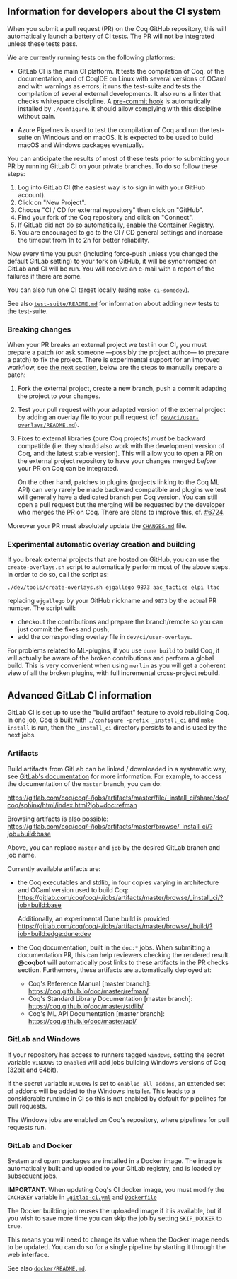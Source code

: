 Information for developers about the CI system
----------------------------------------------

When you submit a pull request (PR) on the Coq GitHub repository, this will
automatically launch a battery of CI tests. The PR will not be integrated
unless these tests pass.

We are currently running tests on the following platforms:

- GitLab CI is the main CI platform. It tests the compilation of Coq,
  of the documentation, and of CoqIDE on Linux with several versions
  of OCaml and with warnings as errors; it runs the test-suite and
  tests the compilation of several external developments. It also runs
  a linter that checks whitespace discipline. A [pre-commit
  hook](../tools/pre-commit) is automatically installed by
  `./configure`. It should allow complying with this discipline
  without pain.

- Azure Pipelines is used to test the compilation of Coq and run the
  test-suite on Windows and on macOS. It is expected to be used to build
  macOS and Windows packages eventually.

You can anticipate the results of most of these tests prior to submitting your
PR by running GitLab CI on your private branches. To do so follow these steps:

1. Log into GitLab CI (the easiest way is to sign in with your GitHub account).
2. Click on "New Project".
3. Choose "CI / CD for external repository" then click on "GitHub".
4. Find your fork of the Coq repository and click on "Connect".
5. If GitLab did not do so automatically, [enable the Container Registry](https://docs.gitlab.com/ee/user/project/container_registry.html#enable-the-container-registry-for-your-project).
6. You are encouraged to go to the CI / CD general settings and increase the
   timeout from 1h to 2h for better reliability.

Now every time you push (including force-push unless you changed the default
GitLab setting) to your fork on GitHub, it will be synchronized on GitLab and
CI will be run. You will receive an e-mail with a report of the failures if
there are some.

You can also run one CI target locally (using `make ci-somedev`).

See also [`test-suite/README.md`](../../test-suite/README.md) for information about adding new tests to the test-suite.

### Breaking changes

When your PR breaks an external project we test in our CI, you must
prepare a patch (or ask someone —possibly the project author— to
prepare a patch) to fix the project. There is experimental support for
an improved workflow, see [the next
section](#experimental-automatic-overlay-creation-and-building), below
are the steps to manually prepare a patch:

1. Fork the external project, create a new branch, push a commit adapting
   the project to your changes.
2. Test your pull request with your adapted version of the external project by
   adding an overlay file to your pull request (cf.
   [`dev/ci/user-overlays/README.md`](user-overlays/README.md)).
3. Fixes to external libraries (pure Coq projects) *must* be backward
   compatible (i.e. they should also work with the development version of Coq,
   and the latest stable version). This will allow you to open a PR on the
   external project repository to have your changes merged *before* your PR on
   Coq can be integrated.

   On the other hand, patches to plugins (projects linking to the Coq ML API)
   can very rarely be made backward compatible and plugins we test will
   generally have a dedicated branch per Coq version.
   You can still open a pull request but the merging will be requested by the
   developer who merges the PR on Coq. There are plans to improve this, cf.
   [#6724](https://github.com/coq/coq/issues/6724).

Moreover your PR must absolutely update the [`CHANGES.md`](../../CHANGES.md) file.

### Experimental automatic overlay creation and building

If you break external projects that are hosted on GitHub, you can use
the `create-overlays.sh` script to automatically perform most of the
above steps. In order to do so, call the script as:
```
./dev/tools/create-overlays.sh ejgallego 9873 aac_tactics elpi ltac
```
replacing `ejgallego` by your GitHub nickname and `9873` by the actual PR
number. The script will:

- checkout the contributions and prepare the branch/remote so you can
  just commit the fixes and push,
- add the corresponding overlay file in `dev/ci/user-overlays`.

For problems related to ML-plugins, if you use `dune build` to build
Coq, it will actually be aware of the broken contributions and perform
a global build. This is very convenient when using `merlin` as you
will get a coherent view of all the broken plugins, with full
incremental cross-project rebuild.

Advanced GitLab CI information
------------------------------

GitLab CI is set up to use the "build artifact" feature to avoid
rebuilding Coq. In one job, Coq is built with `./configure -prefix _install_ci`
and `make install` is run, then the `_install_ci` directory
persists to and is used by the next jobs.

### Artifacts

Build artifacts from GitLab can be linked / downloaded in a systematic
way, see [GitLab's documentation](https://docs.gitlab.com/ce/user/project/pipelines/job_artifacts.html#downloading-the-latest-job-artifacts)
for more information. For example, to access the documentation of the
`master` branch, you can do:

https://gitlab.com/coq/coq/-/jobs/artifacts/master/file/_install_ci/share/doc/coq/sphinx/html/index.html?job=doc:refman

Browsing artifacts is also possible:
https://gitlab.com/coq/coq/-/jobs/artifacts/master/browse/_install_ci/?job=build:base

Above, you can replace `master` and `job` by the desired GitLab branch and job name.

Currently available artifacts are:

- the Coq executables and stdlib, in four copies varying in
  architecture and OCaml version used to build Coq:
  https://gitlab.com/coq/coq/-/jobs/artifacts/master/browse/_install_ci/?job=build:base

  Additionally, an experimental Dune build is provided:
  https://gitlab.com/coq/coq/-/jobs/artifacts/master/browse/_build/?job=build:edge:dune:dev

- the Coq documentation, built in the `doc:*` jobs. When submitting a
  documentation PR, this can help reviewers checking the rendered
  result.  **@coqbot** will automatically post links to these
  artifacts in the PR checks section.  Furthemore, these artifacts are
  automatically deployed at:

  + Coq's Reference Manual [master branch]:
    <https://coq.github.io/doc/master/refman/>
  + Coq's Standard Library Documentation [master branch]:
    <https://coq.github.io/doc/master/stdlib/>
  + Coq's ML API Documentation [master branch]:
    <https://coq.github.io/doc/master/api/>

### GitLab and Windows

If your repository has access to runners tagged `windows`, setting the
secret variable `WINDOWS` to `enabled` will add jobs building Windows
versions of Coq (32bit and 64bit).

If the secret variable `WINDOWS` is set to `enabled_all_addons`,
an extended set of addons will be added to the Windows installer.
This leads to a considerable runtime in CI so this is not enabled
by default for pipelines for pull requests.

The Windows jobs are enabled on Coq's repository, where pipelines for
pull requests run.

### GitLab and Docker

System and opam packages are installed in a Docker image. The image is
automatically built and uploaded to your GitLab registry, and is
loaded by subsequent jobs.

**IMPORTANT**: When updating Coq's CI docker image, you must modify
the `CACHEKEY` variable in [`.gitlab-ci.yml`](../../.gitlab-ci.yml)
and [`Dockerfile`](docker/bionic_coq/Dockerfile)

The Docker building job reuses the uploaded image if it is available,
but if you wish to save more time you can skip the job by setting
`SKIP_DOCKER` to `true`.

This means you will need to change its value when the Docker image
needs to be updated. You can do so for a single pipeline by starting
it through the web interface.

See also [`docker/README.md`](docker/README.md).
